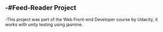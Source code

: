 -#Feed-Reader Project
-
-This project was part of the Web Front-end Developer course by Udacity, it works with unity testing using jasmine.